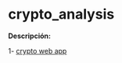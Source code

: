 # crypto_analysis

**Descripción:**  

1- [crypto web app ](https://crypto-analysys.herokuapp.com/)
